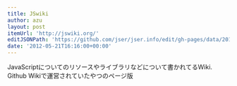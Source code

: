 ```yaml
---
title: JSwiki
author: azu
layout: post
itemUrl: 'http://jswiki.org/'
editJSONPath: 'https://github.com/jser/jser.info/edit/gh-pages/data/2012/05/index.json'
date: '2012-05-21T16:16:00+00:00'
---
```

JavaScriptについてのリソースやライブラリなどについて書かれてるWiki. Github Wikiで運営されていたやつのページ版
